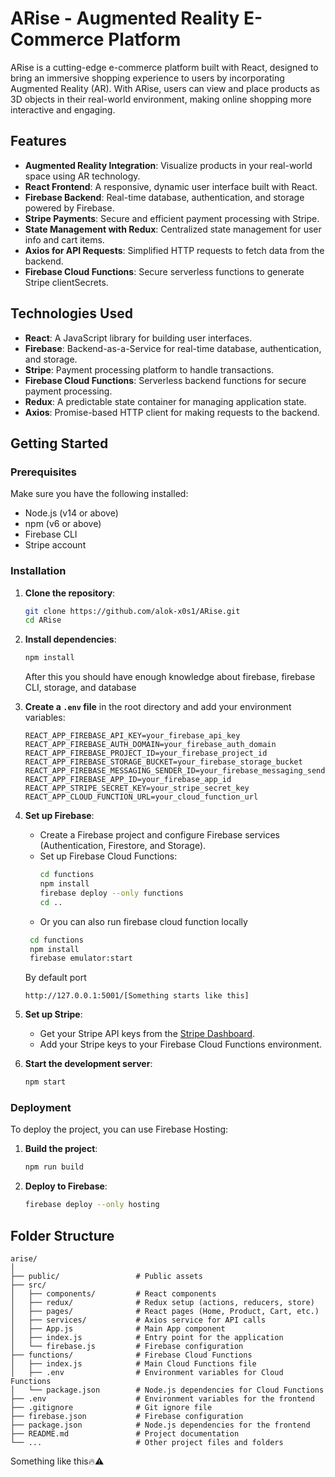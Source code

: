 # ARise - Augmented Reality E-Commerce Platform

ARise is a cutting-edge e-commerce platform built with React, designed to bring an immersive shopping experience to users by incorporating Augmented Reality (AR). With ARise, users can view and place products as 3D objects in their real-world environment, making online shopping more interactive and engaging.

## Features

- **Augmented Reality Integration**: Visualize products in your real-world space using AR technology.
- **React Frontend**: A responsive, dynamic user interface built with React.
- **Firebase Backend**: Real-time database, authentication, and storage powered by Firebase.
- **Stripe Payments**: Secure and efficient payment processing with Stripe.
- **State Management with Redux**: Centralized state management for user info and cart items.
- **Axios for API Requests**: Simplified HTTP requests to fetch data from the backend.
- **Firebase Cloud Functions**: Secure serverless functions to generate Stripe clientSecrets.

## Technologies Used

- **React**: A JavaScript library for building user interfaces.
- **Firebase**: Backend-as-a-Service for real-time database, authentication, and storage.
- **Stripe**: Payment processing platform to handle transactions.
- **Firebase Cloud Functions**: Serverless backend functions for secure payment processing.
- **Redux**: A predictable state container for managing application state.
- **Axios**: Promise-based HTTP client for making requests to the backend.

## Getting Started

### Prerequisites

Make sure you have the following installed:

- Node.js (v14 or above)
- npm (v6 or above)
- Firebase CLI
- Stripe account

### Installation

1. **Clone the repository**:
   ```bash
   git clone https://github.com/alok-x0s1/ARise.git
   cd ARise
   ```

2. **Install dependencies**:
   ```bash
   npm install
   ```
   After this you should have enough knowledge about firebase, firebase CLI, storage, and database

3. **Create a `.env` file** in the root directory and add your environment variables:
   ```plaintext
   REACT_APP_FIREBASE_API_KEY=your_firebase_api_key
   REACT_APP_FIREBASE_AUTH_DOMAIN=your_firebase_auth_domain
   REACT_APP_FIREBASE_PROJECT_ID=your_firebase_project_id
   REACT_APP_FIREBASE_STORAGE_BUCKET=your_firebase_storage_bucket
   REACT_APP_FIREBASE_MESSAGING_SENDER_ID=your_firebase_messaging_sender_id
   REACT_APP_FIREBASE_APP_ID=your_firebase_app_id
   REACT_APP_STRIPE_SECRET_KEY=your_stripe_secret_key
   REACT_APP_CLOUD_FUNCTION_URL=your_cloud_function_url
   ```   

4. **Set up Firebase**:
   - Create a Firebase project and configure Firebase services (Authentication, Firestore, and Storage).
   - Set up Firebase Cloud Functions:
     ```bash
     cd functions
     npm install
     firebase deploy --only functions
     cd ..
     ```
    - Or you can also run firebase cloud function locally
    ```bash
     cd functions
     npm install
     firebase emulator:start
     ```
     By default port
     ```URL
     http://127.0.0.1:5001/[Something starts like this]
     ```

5. **Set up Stripe**:
   - Get your Stripe API keys from the [Stripe Dashboard](https://dashboard.stripe.com/apikeys).
   - Add your Stripe keys to your Firebase Cloud Functions environment.

6. **Start the development server**:
   ```bash
   npm start
   ```

### Deployment

To deploy the project, you can use Firebase Hosting:

1. **Build the project**:
   ```bash
   npm run build
   ```

2. **Deploy to Firebase**:
   ```bash
   firebase deploy --only hosting
   ```

## Folder Structure

```plaintext
arise/
│
├── public/                 # Public assets
├── src/
│   ├── components/         # React components
│   ├── redux/              # Redux setup (actions, reducers, store)
│   ├── pages/              # React pages (Home, Product, Cart, etc.)
│   ├── services/           # Axios service for API calls
│   ├── App.js              # Main App component
│   ├── index.js            # Entry point for the application
│   └── firebase.js         # Firebase configuration
├── functions/              # Firebase Cloud Functions
│   ├── index.js            # Main Cloud Functions file
│   ├── .env                # Environment variables for Cloud Functions
│   └── package.json        # Node.js dependencies for Cloud Functions
├── .env                    # Environment variables for the frontend
├── .gitignore              # Git ignore file
├── firebase.json           # Firebase configuration
├── package.json            # Node.js dependencies for the frontend
├── README.md               # Project documentation
└── ...                     # Other project files and folders
```
Something like this🔥⚠️